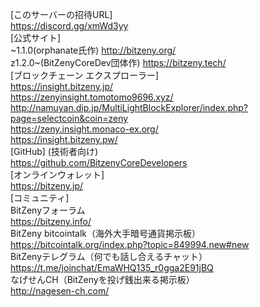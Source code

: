 [このサーバーの招待URL]  
https://discord.gg/xmWd3yy  
[公式サイト]  
~1.1.0(orphanate氏作) http://bitzeny.org/  
z1.2.0~(BitZenyCoreDev団体作) https://bitzeny.tech/  
[ブロックチェーン エクスプローラー]  
https://insight.bitzeny.jp/  
https://zenyinsight.tomotomo9696.xyz/  
http://namuyan.dip.jp/MultiLightBlockExplorer/index.php?page=selectcoin&coin=zeny  
https://zeny.insight.monaco-ex.org/  
https://insight.bitzeny.pw/  
[GitHub] (技術者向け)  
https://github.com/BitzenyCoreDevelopers  
[オンラインウォレット]  
https://bitzeny.jp/  
[コミュニティ]  
BitZenyフォーラム  
https://bitzeny.info/  
BitZeny bitcointalk（海外大手暗号通貨掲示板）  
https://bitcointalk.org/index.php?topic=849994.new#new  
BitZenyテレグラム（何でも話し合えるチャット）  
https://t.me/joinchat/EmaWHQ135_r0gga2E91jBQ  
なげせんCH（BitZenyを投げ銭出来る掲示板）  
http://nagesen-ch.com/  
